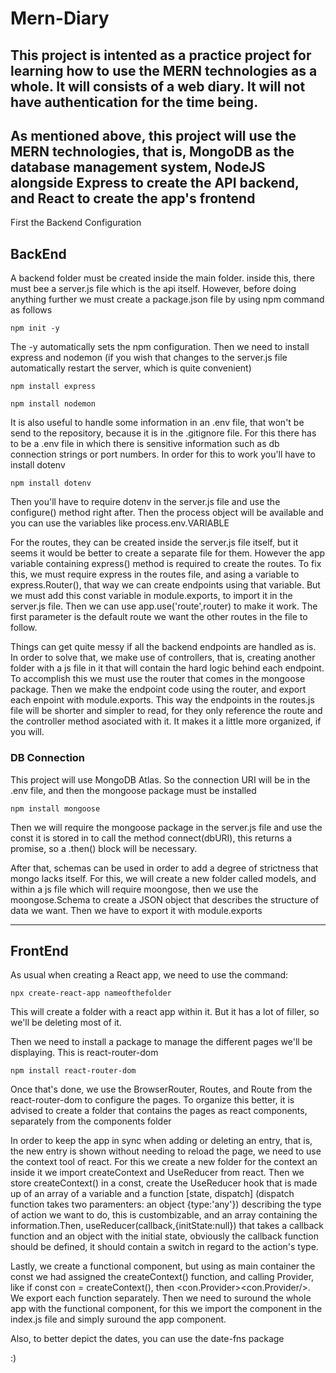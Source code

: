 # Mern-Diary

## This project is intented as a practice project for learning how to use the MERN technologies as a whole. It will consists of a web diary. It will not have authentication for the time being.

## As mentioned above, this project will use the MERN technologies, that is, MongoDB as the database management system, NodeJS alongside Express to create the API backend, and React to create the app's frontend

First the Backend Configuration

## BackEnd

A backend folder must be created inside the main folder. inside this, there must bee a server.js file which is the api itself. However, before doing anything further we must create a package.json file by using npm command as follows

`npm init -y`

The -y automatically sets the npm configuration. Then we need to install express and nodemon (if you wish that changes to the server.js file automatically restart the server, which is quite convenient)

`npm install express`

`npm install nodemon`

It is also useful to handle some information in an .env file, that won't be send to the repository, because it is in the .gitignore file. For this there has to be a .env file in which there is sensitive information such as db connection strings or port numbers. In order for this to work you'll have to install dotenv

`npm install dotenv`

Then you'll have to require dotenv in the server.js file and use the configure() method right after. Then the process object will be available and you can use the variables like process.env.VARIABLE

For the routes, they can be created inside the server.js file itself, but it seems it would be better to create a separate file for them. However the app variable containing express() method is required to create the routes. To fix this, we must require express in the routes file, and asing a variable to express.Router(), that way we can create endpoints using that variable. But we must add this const variable in module.exports, to import it in the server.js file. Then we can use app.use('route',router) to make it work. The first parameter is the default route we want the other routes in the file to follow.

Things can get quite messy if all the backend endpoints are handled as is. In order to solve that, we make use of controllers, that is, creating another folder with a js file in it that will contain the hard logic behind each endpoint. To accomplish this we must use the router that comes in the mongoose package. Then we make the endpoint code using the router, and export each enpoint with module.exports. This way the endpoints in the routes.js file will be shorter and simpler to read, for they only reference the route and the controller method asociated with it. It makes it a little more organized, if you will.

### DB Connection

This project will use MongoDB Atlas. So the connection URI will be in the .env file, and then the mongoose package must be installed

`npm install mongoose`

Then we will require the mongoose package in the server.js file and use the const it is stored in to call the method connect(dbURI), this returns a promise, so a .then() block will be necessary.

After that, schemas can be used in order to add a degree of strictness that mongo lacks itself. For this, we will create a new folder called models, and within a js file which will require moongose, then we use the moongose.Schema to create a JSON object that describes the structure of data we want. Then we have to export it with module.exports

---

## FrontEnd

As usual when creating a React app, we need to use the command:

`npx create-react-app nameofthefolder`

This will create a folder with a react app within it. But it has a lot of filler, so we'll be deleting most of it.

Then we need to install a package to manage the different pages we'll be displaying. This is react-router-dom

`npm install react-router-dom`

Once that's done, we use the BrowserRouter, Routes, and Route from the react-router-dom to configure the pages. To organize this better, it is advised to create a folder that contains the pages as react components, separately from the components folder

In order to keep the app in sync when adding or deleting an entry, that is, the new entry is shown without needing to reload the page, we need to use the context tool of react. For this we create a new folder for the context an inside it we import createContext and UseReducer from react. Then we store createContext() in a const, create the UseReducer hook that is made up of an array of a variable and a function [state, dispatch] (dispatch function takes two paramenters: an object {type:'any'}) describing the type of action we want to do, this is custombizable, and an array containing the information.Then, useReducer(callback,{initState:null}) that takes a callback function and an object with the initial state, obviously the callback function should be defined, it should contain a switch in regard to the action's type.

Lastly, we create a functional component, but using as main container the const we had assigned the createContext() function, and calling Provider, like if const con = createContext(), then <con.Provider><con.Provider/>. We export each function separately. Then we need to suround the whole app with the functional component, for this we import the component in the index.js file and simply suround the app component.

Also, to better depict the dates, you can use the date-fns package

:)
